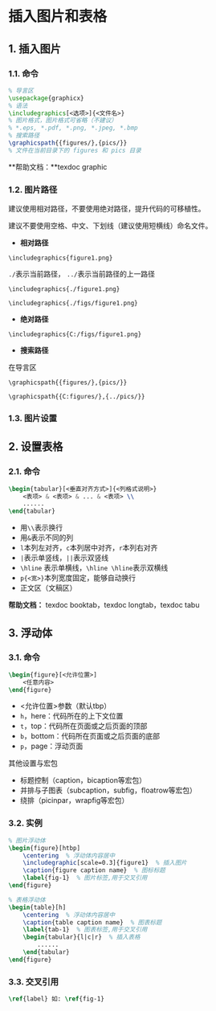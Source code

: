 # 插入图片和表格

## 1. 插入图片

### 1.1. 命令

```latex
% 导言区
\usepackage{graphicx}
% 语法
\includegraphics[<选项>]{<文件名>}
% 图片格式，图片格式可省略（不建议）
% *.eps, *.pdf, *.png, *.jpeg, *.bmp
% 搜索路径
\graphicspath{{figures/},{pics/}}
% 文件在当前目录下的 figures 和 pics 目录 
```

**帮助文档：**texdoc graphic

### 1.2. 图片路径

建议使用相对路径，不要使用绝对路径，提升代码的可移植性。

建议不要使用空格、中文、下划线（建议使用短横线）命名文件。

- **相对路径**

`\includegraphics{figure1.png}`

 `./`表示当前路径， `../`表示当前路径的上一路径

`\includegraphics{./figure1.png}`

`\includegraphics{./figs/figure1.png}`

- **绝对路径**

`\includegraphics{C:/figs/figure1.png}`

- **搜索路径**

在导言区

`\graphicspath{{figures/},{pics/}}`

`\graphicspath{{C:figures/},{../pics/}}`


### 1.3. 图片设置





## 2. 设置表格

### 2.1. 命令

```latex
\begin{tabular}[<垂直对齐方式>]{<列格式说明>}
	<表项> & <表项> & ... & <表项> \\
	......
\end{tabular}
```

- 用`\\`表示换行
- 用`&`表示不同的列
- `l`本列左对齐，`c`本列居中对齐，`r`本列右对齐
- `|`表示单竖线，`||`表示双竖线
- `\hline` 表示单横线，`\hline \hline`表示双横线
- `p{<宽>}`本列宽度固定，能够自动换行
- 正文区（文稿区）

**帮助文档：** texdoc booktab，texdoc longtab，texdoc tabu



## 3. 浮动体

### 3.1. 命令

```latex
\begin{figure}[<允许位置>]
    <任意内容>
\end{figure}
```
- <允许位置>参数（默认tbp）
- `h`，here：代码所在的上下文位置
- `t`，top：代码所在页面或之后页面的顶部
- `b`，bottom：代码所在页面或之后页面的底部
- `p`，page：浮动页面

其他设置与宏包

- 标题控制（caption，bicaption等宏包）
- 并排与子图表（subcaption，subfig，floatrow等宏包）
- 绕排（picinpar，wrapfig等宏包）

### 3.2. 实例

```latex
% 图片浮动体
\begin{figure}[htbp]
	\centering  % 浮动体内容居中
	\includegraphic[scale=0.3]{figure1}  % 插入图片
	\caption{figure caption name}  % 图标标题
	\label{fig-1}  % 图片标签,用于交叉引用
\end{figure}

% 表格浮动体
\begin{table}[h]
	\centering  % 浮动体内容居中
	\caption{table caption name}  % 图表标题
	\label{tab-1}  % 图表标签,用于交叉引用
	\begin{tabular}{l|c|r}  % 插入表格
		......
	\end{tabular}
\end{figure}
```

### 3.3. 交叉引用

```latex
\ref{label} 如: \ref{fig-1}
```
